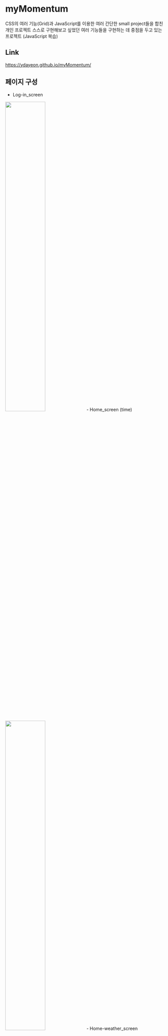 # myMomentum
CSS의 여러 기능(Grid)과 JavaScript를 이용한 여러 간단한 small project들을 합친 개인 프로젝트
스스로 구현해보고 싶었던 여러 기능들을 구현하는 데 중점을 두고 있는 프로젝트 (JavaScript 복습)
## Link
https://ydayeon.github.io/myMomentum/
## 페이지 구성
- Log-in_screen
<img width="50%" height="50%" src="https://user-images.githubusercontent.com/88532969/155885904-ff8d888c-1733-497d-ba07-aa7baa16f7ce.png" />
- Home_screen (time)
<img width="50%" height="50%" src="https://user-images.githubusercontent.com/88532969/155885948-fbfc1018-03e3-49d4-88f0-9dc487ea2be2.PNG" />
- Home-weather_screen
<img width="50%" height="50%" src="https://user-images.githubusercontent.com/88532969/155886005-39c9dbb0-d05f-4b07-8b57-fd5c29e69e3e.PNG" />
- Home-calculator_screen
<img width="30%" height="30%" src="https://user-images.githubusercontent.com/88532969/155886021-6f486c33-f01f-4adb-aff8-9b3fb3da4d6a.PNG" />
- Home-paint_screen
<img width="30%" height="30%" src="https://user-images.githubusercontent.com/88532969/155886039-e5a08762-14f6-4250-b88f-734757dc19d7.PNG" />
- Home-todo_screen
<img width="30%" height="30%" src="https://user-images.githubusercontent.com/88532969/155886047-80c74862-9c89-4e92-b099-91567a69dd96.PNG" />

## 프로젝트 목적
1. 적절한 시맨틱 태그 활용
2. CSS 기능 최대한 활용 (실습을 통한 이해)
3. 여러 JavaScript 기능 사용
## 주요 기능
1. Random background
2. Log-in
3. Greeting (시간에 따라 다른 인사)
4. Clock || Timer
5. Weather with location
6. Calculator
7. Drawing
8. to-do list

## 수정중인 기능
- Calculator - Press "C"
- Drawing - paint location
## 구현중인 기능
- DDay
